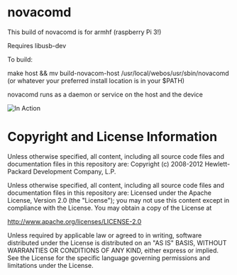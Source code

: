 novacomd
========

This build of novacomd is for armhf (raspberry Pi 3!)

Requires libusb-dev

To build:

make host && mv build-novacom-host /usr/local/webos/usr/sbin/novacomd (or whatever your preferred install location is in your $PATH)

novacomd runs as a daemon or service on the host and the device

![In Action](https://i.imgur.com/GUqOYEp.png)

# Copyright and License Information

Unless otherwise specified, all content, including all source code files 
and documentation files in this repository are:
 Copyright (c) 2008-2012 Hewlett-Packard Development Company, L.P.

Unless otherwise specified, all content, including all source code files
and documentation files in this repository are:
Licensed under the Apache License, Version 2.0 (the "License");
you may not use this content except in compliance with the License.
You may obtain a copy of the License at

http://www.apache.org/licenses/LICENSE-2.0

Unless required by applicable law or agreed to in writing, software
distributed under the License is distributed on an "AS IS" BASIS,
WITHOUT WARRANTIES OR CONDITIONS OF ANY KIND, either express or implied.
See the License for the specific language governing permissions and
limitations under the License.


